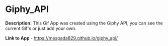 # Giphy_API
<strong> Description:</strong>
This Gif App was created using the Giphy API, you can see the current Gif's or just add your own. 

<strong> Link to App </strong> - https://mespada829.github.io/giphy_api/
